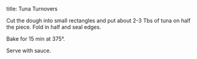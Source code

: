 title: Tuna Turnovers

Cut the dough into small rectangles and put about 2-3 Tbs of tuna on half the piece.  Fold in half and seal edges.

Bake for 15 min at 375°.

Serve with sauce.
